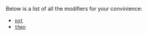 Below is a list of all the modifiers for your convinience:

- [`not`](#modifiers-not)
- [`then`](#modifiers-then)
